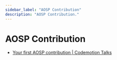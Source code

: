 ```yaml
---
sidebar_label: "AOSP Contribution"
description: "AOSP Contribution."
---
```


# AOSP Contribution

* [Your first AOSP contribution | Codemotion Talks](https://talks.codemotion.com/your-first-aosp-contribution)